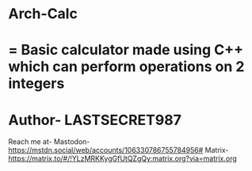 # Arch-Calc
=
Basic calculator made using C++ which can perform operations on 2 integers
=
Author- LASTSECRET987
=
Reach me at-
 Mastodon- https://mstdn.social/web/accounts/106330786755784956#
 Matrix- https://matrix.to/#/!YLzMRKKygGfUtQZgQy:matrix.org?via=matrix.org
